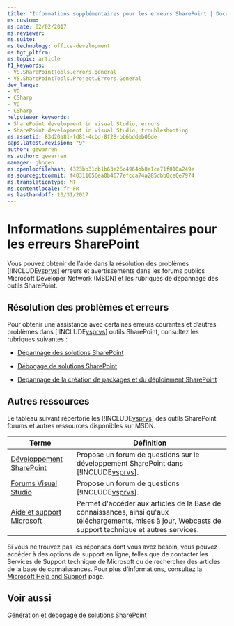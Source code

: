 ```yaml
---
title: "Informations supplémentaires pour les erreurs SharePoint | Documents Microsoft"
ms.custom: 
ms.date: 02/02/2017
ms.reviewer: 
ms.suite: 
ms.technology: office-development
ms.tgt_pltfrm: 
ms.topic: article
f1_keywords:
- VS.SharePointTools.errors.general
- VS.SharePointTools.Project.Errors.General
dev_langs:
- VB
- CSharp
- VB
- CSharp
helpviewer_keywords:
- SharePoint development in Visual Studio, errors
- SharePoint development in Visual Studio, troubleshooting
ms.assetid: 83d20a81-fd81-4cbd-8f28-bb6bddeb06de
caps.latest.revision: "9"
author: gewarren
ms.author: gewarren
manager: ghogen
ms.openlocfilehash: 4323bb31cb1b63e26c4964bb8e1ce71f010a249e
ms.sourcegitcommit: f40311056ea0b4677efcca74a285dbb0ce0e7974
ms.translationtype: MT
ms.contentlocale: fr-FR
ms.lasthandoff: 10/31/2017
---
```

# <a name="additional-information-for-sharepoint-errors"></a>Informations supplémentaires pour les erreurs SharePoint
  Vous pouvez obtenir de l’aide dans la résolution des problèmes [!INCLUDE[vsprvs](../sharepoint/includes/vsprvs-md.md)] erreurs et avertissements dans les forums publics Microsoft Developer Network (MSDN) et les rubriques de dépannage des outils SharePoint.  
  
## <a name="troubleshooting-errors-and-issues"></a>Résolution des problèmes et erreurs  
 Pour obtenir une assistance avec certaines erreurs courantes et d’autres problèmes dans [!INCLUDE[vsprvs](../sharepoint/includes/vsprvs-md.md)] outils SharePoint, consultez les rubriques suivantes :  
  
-   [Dépannage des solutions SharePoint](../sharepoint/troubleshooting-sharepoint-solutions.md)  
  
-   [Débogage de solutions SharePoint](../sharepoint/debugging-sharepoint-solutions.md)  
  
-   [Dépannage de la création de packages et du déploiement SharePoint](../sharepoint/troubleshooting-sharepoint-packaging-and-deployment.md)  
  
## <a name="other-resources"></a>Autres ressources  
 Le tableau suivant répertorie les [!INCLUDE[vsprvs](../sharepoint/includes/vsprvs-md.md)] des outils SharePoint forums et autres ressources disponibles sur MSDN.  
  
|Terme|Définition|  
|----------|----------------|  
|[Développement SharePoint](http://go.microsoft.com/fwlink/?LinkId=179593)|Propose un forum de questions sur le développement SharePoint dans [!INCLUDE[vsprvs](../sharepoint/includes/vsprvs-md.md)].|  
|[Forums Visual Studio](http://go.microsoft.com/fwlink/?LinkID=150452)|Propose un forum de questions [!INCLUDE[vsprvs](../sharepoint/includes/vsprvs-md.md)].|  
|[Aide et support Microsoft](http://go.microsoft.com/fwlink/?LinkID=108287)|Permet d'accéder aux articles de la Base de connaissances, ainsi qu'aux téléchargements, mises à jour, Webcasts de support technique et autres services.|  
  
 Si vous ne trouvez pas les réponses dont vous avez besoin, vous pouvez accéder à des options de support en ligne, telles que de contacter les Services de Support technique de Microsoft ou de rechercher des articles de la base de connaissances. Pour plus d’informations, consultez la [Microsoft Help and Support](http://go.microsoft.com/fwlink/?LinkID=155371) page.  
  
## <a name="see-also"></a>Voir aussi  
 [Génération et débogage de solutions SharePoint](../sharepoint/building-and-debugging-sharepoint-solutions.md)  
  
  